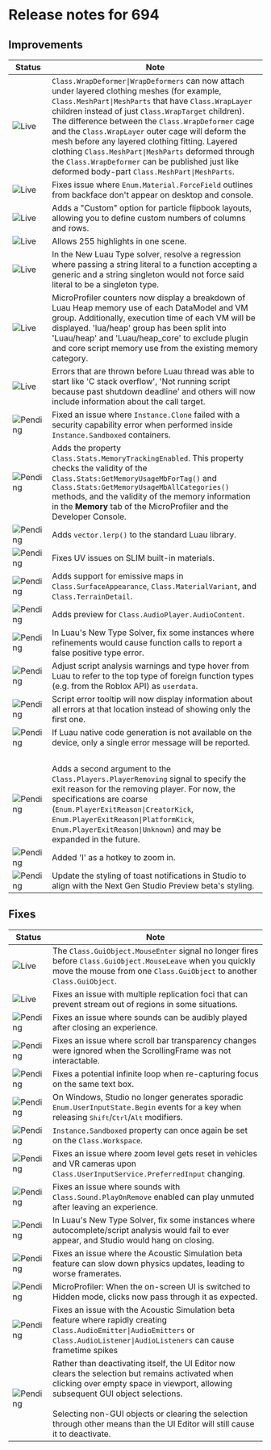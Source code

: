 # Release notes for 694

## Improvements

| Status | Note |
|--------|------|
| ![Live](https://img.shields.io/badge/Live-009E57?style=flat)  | `Class.WrapDeformer\|WrapDeformers` can now attach under layered clothing meshes (for example, `Class.MeshPart\|MeshParts` that have `Class.WrapLayer` children instead of just `Class.WrapTarget` children). The difference between the `Class.WrapDeformer` cage and the `Class.WrapLayer` outer cage will deform the mesh before any layered clothing fitting. Layered clothing `Class.MeshPart\|MeshParts` deformed through the `Class.WrapDeformer` can be published just like deformed body-part `Class.MeshPart\|MeshParts`. |
| ![Live](https://img.shields.io/badge/Live-009E57?style=flat)  | Fixes issue where `Enum.Material.ForceField` outlines from backface don't appear on desktop and console. |
| ![Live](https://img.shields.io/badge/Live-009E57?style=flat)  | Adds a "Custom" option for particle flipbook layouts, allowing you to define custom numbers of columns and rows. |
| ![Live](https://img.shields.io/badge/Live-009E57?style=flat)  | Allows 255 highlights in one scene. |
| ![Live](https://img.shields.io/badge/Live-009E57?style=flat)  | In the New Luau Type solver, resolve a regression where passing a string literal to a function accepting a generic and a string singleton would not force said literal to be a singleton type. |
| ![Live](https://img.shields.io/badge/Live-009E57?style=flat)  | MicroProfiler counters now display a breakdown of Luau Heap memory use of each DataModel and VM group. Additionally, execution time of each VM will be displayed. 'lua/heap' group has been split into 'Luau/heap' and 'Luau/heap_core' to exclude plugin and core script memory use from the existing memory category. |
| ![Live](https://img.shields.io/badge/Live-009E57?style=flat)  | Errors that are thrown before Luau thread was able to start like 'C stack overflow', 'Not running script because past shutdown deadline' and others will now include information about the call target. |
| ![Pending](https://img.shields.io/badge/Pending-DEA517?style=flat)  | Fixed an issue where `Instance.Clone` failed with a security capability error when performed inside `Instance.Sandboxed` containers. |
| ![Pending](https://img.shields.io/badge/Pending-DEA517?style=flat)  | Adds the property `Class.Stats.MemoryTrackingEnabled`. This property checks the validity of the `Class.Stats:GetMemoryUsageMbForTag()` and `Class.Stats:GetMemoryUsageMbAllCategories()` methods, and the validity of the memory information in the **Memory** tab of the MicroProfiler and the Developer Console. |
| ![Pending](https://img.shields.io/badge/Pending-DEA517?style=flat)  | Adds `vector.lerp()` to the standard Luau library. |
| ![Pending](https://img.shields.io/badge/Pending-DEA517?style=flat)  | Fixes UV issues on SLIM built-in materials. |
| ![Pending](https://img.shields.io/badge/Pending-DEA517?style=flat)  | Adds support for emissive maps in `Class.SurfaceAppearance`, `Class.MaterialVariant`, and `Class.TerrainDetail`. |
| ![Pending](https://img.shields.io/badge/Pending-DEA517?style=flat)  | Adds preview for `Class.AudioPlayer.AudioContent`. |
| ![Pending](https://img.shields.io/badge/Pending-DEA517?style=flat)  | In Luau's New Type Solver, fix some instances where refinements would cause function calls to report a false positive type error. |
| ![Pending](https://img.shields.io/badge/Pending-DEA517?style=flat)  | Adjust script analysis warnings and type hover from Luau to refer to the top type of foreign function types (e.g. from the Roblox API) as `userdata`. |
| ![Pending](https://img.shields.io/badge/Pending-DEA517?style=flat)  | Script error tooltip will now display information about all errors at that location instead of showing only the first one. |
| ![Pending](https://img.shields.io/badge/Pending-DEA517?style=flat)  | If Luau native code generation is not available on the device, only a single error message will be reported.<br> |
| ![Pending](https://img.shields.io/badge/Pending-DEA517?style=flat)  | Adds a second argument to the `Class.Players.PlayerRemoving` signal to specify the exit reason for the removing player. For now, the specifications are coarse (`Enum.PlayerExitReason\|CreatorKick`, `Enum.PlayerExitReason\|PlatformKick`, `Enum.PlayerExitReason\|Unknown`) and may be expanded in the future. |
| ![Pending](https://img.shields.io/badge/Pending-DEA517?style=flat)  | Added 'I' as a hotkey to zoom in. |
| ![Pending](https://img.shields.io/badge/Pending-DEA517?style=flat)  | Update the styling of toast notifications in Studio to align with the Next Gen Studio Preview beta's styling. |
## Fixes

| Status | Note |
|--------|------|
| ![Live](https://img.shields.io/badge/Live-009E57?style=flat)  | The `Class.GuiObject.MouseEnter` signal no longer fires before `Class.GuiObject.MouseLeave` when you quickly move the mouse from one `Class.GuiObject` to another `Class.GuiObject`. |
| ![Live](https://img.shields.io/badge/Live-009E57?style=flat)  | Fixes an issue with multiple replication foci that can prevent stream out of regions in some situations. |
| ![Pending](https://img.shields.io/badge/Pending-DEA517?style=flat)  | Fixes an issue where sounds can be audibly played after closing an experience. |
| ![Pending](https://img.shields.io/badge/Pending-DEA517?style=flat)  | Fixes an issue where scroll bar transparency changes were ignored when the ScrollingFrame was not interactable. |
| ![Pending](https://img.shields.io/badge/Pending-DEA517?style=flat)  | Fixes a potential infinite loop when re-capturing focus on the same text box. |
| ![Pending](https://img.shields.io/badge/Pending-DEA517?style=flat)  | On Windows, Studio no longer generates sporadic `Enum.UserInputState.Begin` events for a key when releasing <kbd>Shift</kbd>/<kbd>Ctrl</kbd>/<kbd>Alt</kbd> modifiers.  |
| ![Pending](https://img.shields.io/badge/Pending-DEA517?style=flat)  | `Instance.Sandboxed` property can once again be set on the `Class.Workspace`. |
| ![Pending](https://img.shields.io/badge/Pending-DEA517?style=flat)  | Fixes an issue where zoom level gets reset in vehicles and VR cameras upon `Class.UserInputService.PreferredInput` changing.  |
| ![Pending](https://img.shields.io/badge/Pending-DEA517?style=flat)  | Fixes an issue where sounds with `Class.Sound.PlayOnRemove` enabled can play unmuted after leaving an experience. |
| ![Pending](https://img.shields.io/badge/Pending-DEA517?style=flat)  | In Luau's New Type Solver, fix some instances where autocomplete/script analysis would fail to ever appear, and Studio would hang on closing. |
| ![Pending](https://img.shields.io/badge/Pending-DEA517?style=flat)  | Fixes an issue where the Acoustic Simulation beta feature can slow down physics updates, leading to worse framerates. |
| ![Pending](https://img.shields.io/badge/Pending-DEA517?style=flat)  | MicroProfiler: When the on-screen UI is switched to Hidden mode, clicks now pass through it as expected. |
| ![Pending](https://img.shields.io/badge/Pending-DEA517?style=flat)  | Fixes an issue with the Acoustic Simulation beta feature where rapidly creating `Class.AudioEmitter\|AudioEmitters` or `Class.AudioListener\|AudioListeners` can cause frametime spikes |
| ![Pending](https://img.shields.io/badge/Pending-DEA517?style=flat)  | Rather than deactivating itself, the UI Editor now clears the selection but remains activated when clicking over empty space in viewport, allowing subsequent GUI object selections.<br><br>Selecting non-GUI objects or clearing the selection through other means than the UI Editor will still cause it to deactivate. |
